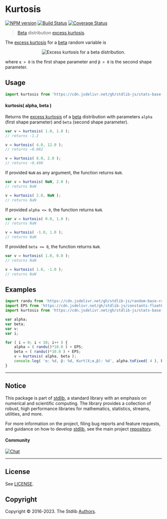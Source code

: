 <!--

@license Apache-2.0

Copyright (c) 2018 The Stdlib Authors.

Licensed under the Apache License, Version 2.0 (the "License");
you may not use this file except in compliance with the License.
You may obtain a copy of the License at

   http://www.apache.org/licenses/LICENSE-2.0

Unless required by applicable law or agreed to in writing, software
distributed under the License is distributed on an "AS IS" BASIS,
WITHOUT WARRANTIES OR CONDITIONS OF ANY KIND, either express or implied.
See the License for the specific language governing permissions and
limitations under the License.

-->

# Kurtosis

[![NPM version][npm-image]][npm-url] [![Build Status][test-image]][test-url] [![Coverage Status][coverage-image]][coverage-url] <!-- [![dependencies][dependencies-image]][dependencies-url] -->

> [Beta][beta-distribution] distribution [excess kurtosis][kurtosis].

<!-- Section to include introductory text. Make sure to keep an empty line after the intro `section` element and another before the `/section` close. -->

<section class="intro">

The [excess kurtosis][kurtosis] for a [beta][beta-distribution] random variable is

<!-- <equation class="equation" label="eq:beta_kurtosis" align="center" raw="\operatorname{Kurt}\left( X \right) = \frac{6[(\alpha - \beta)^2 (\alpha +\beta + 1) - \alpha \beta (\alpha + \beta + 2)]}{\alpha \beta (\alpha + \beta + 2) (\alpha + \beta + 3)}" alt="Excess kurtosis for a beta distribution."> -->

<div class="equation" align="center" data-raw-text="\operatorname{Kurt}\left( X \right) = \frac{6[(\alpha - \beta)^2 (\alpha +\beta + 1) - \alpha \beta (\alpha + \beta + 2)]}{\alpha \beta (\alpha + \beta + 2) (\alpha + \beta + 3)}" data-equation="eq:beta_kurtosis">
    <img src="https://cdn.jsdelivr.net/gh/stdlib-js/stdlib@51534079fef45e990850102147e8945fb023d1d0/lib/node_modules/@stdlib/stats/base/dists/beta/kurtosis/docs/img/equation_beta_kurtosis.svg" alt="Excess kurtosis for a beta distribution.">
    <br>
</div>

<!-- </equation> -->

where `α > 0` is the first shape parameter and `β > 0` is the second shape parameter.

</section>

<!-- /.intro -->

<!-- Package usage documentation. -->



<section class="usage">

## Usage

```javascript
import kurtosis from 'https://cdn.jsdelivr.net/gh/stdlib-js/stats-base-dists-beta-kurtosis@deno/mod.js';
```

#### kurtosis( alpha, beta )

Returns the [excess kurtosis][kurtosis] of a [beta][beta-distribution] distribution with parameters `alpha` (first shape parameter) and `beta` (second shape parameter).

```javascript
var v = kurtosis( 1.0, 1.0 );
// returns -1.2

v = kurtosis( 4.0, 12.0 );
// returns ~0.082

v = kurtosis( 8.0, 2.0 );
// returns ~0.490
```

If provided `NaN` as any argument, the function returns `NaN`.

```javascript
var v = kurtosis( NaN, 2.0 );
// returns NaN

v = kurtosis( 2.0, NaN );
// returns NaN
```

If provided `alpha <= 0`, the function returns `NaN`.

```javascript
var v = kurtosis( 0.0, 1.0 );
// returns NaN

v = kurtosis( -1.0, 1.0 );
// returns NaN
```

If provided `beta <= 0`, the function returns `NaN`.

```javascript
var v = kurtosis( 1.0, 0.0 );
// returns NaN

v = kurtosis( 1.0, -1.0 );
// returns NaN
```

</section>

<!-- /.usage -->

<!-- Package usage notes. Make sure to keep an empty line after the `section` element and another before the `/section` close. -->

<section class="notes">

</section>

<!-- /.notes -->

<!-- Package usage examples. -->

<section class="examples">

## Examples

<!-- eslint no-undef: "error" -->

```javascript
import randu from 'https://cdn.jsdelivr.net/gh/stdlib-js/random-base-randu@deno/mod.js';
import EPS from 'https://cdn.jsdelivr.net/gh/stdlib-js/constants-float64-eps@deno/mod.js';
import kurtosis from 'https://cdn.jsdelivr.net/gh/stdlib-js/stats-base-dists-beta-kurtosis@deno/mod.js';

var alpha;
var beta;
var v;
var i;

for ( i = 0; i < 10; i++ ) {
    alpha = ( randu()*10.0 ) + EPS;
    beta = ( randu()*10.0 ) + EPS;
    v = kurtosis( alpha, beta );
    console.log( 'α: %d, β: %d, Kurt(X;α,β): %d', alpha.toFixed( 4 ), beta.toFixed( 4 ), v.toFixed( 4 ) );
}
```

</section>

<!-- /.examples -->

<!-- Section to include cited references. If references are included, add a horizontal rule *before* the section. Make sure to keep an empty line after the `section` element and another before the `/section` close. -->

<section class="references">

</section>

<!-- /.references -->

<!-- Section for related `stdlib` packages. Do not manually edit this section, as it is automatically populated. -->

<section class="related">

</section>

<!-- /.related -->

<!-- Section for all links. Make sure to keep an empty line after the `section` element and another before the `/section` close. -->


<section class="main-repo" >

* * *

## Notice

This package is part of [stdlib][stdlib], a standard library with an emphasis on numerical and scientific computing. The library provides a collection of robust, high performance libraries for mathematics, statistics, streams, utilities, and more.

For more information on the project, filing bug reports and feature requests, and guidance on how to develop [stdlib][stdlib], see the main project [repository][stdlib].

#### Community

[![Chat][chat-image]][chat-url]

---

## License

See [LICENSE][stdlib-license].


## Copyright

Copyright &copy; 2016-2023. The Stdlib [Authors][stdlib-authors].

</section>

<!-- /.stdlib -->

<!-- Section for all links. Make sure to keep an empty line after the `section` element and another before the `/section` close. -->

<section class="links">

[npm-image]: http://img.shields.io/npm/v/@stdlib/stats-base-dists-beta-kurtosis.svg
[npm-url]: https://npmjs.org/package/@stdlib/stats-base-dists-beta-kurtosis

[test-image]: https://github.com/stdlib-js/stats-base-dists-beta-kurtosis/actions/workflows/test.yml/badge.svg?branch=main
[test-url]: https://github.com/stdlib-js/stats-base-dists-beta-kurtosis/actions/workflows/test.yml?query=branch:main

[coverage-image]: https://img.shields.io/codecov/c/github/stdlib-js/stats-base-dists-beta-kurtosis/main.svg
[coverage-url]: https://codecov.io/github/stdlib-js/stats-base-dists-beta-kurtosis?branch=main

<!--

[dependencies-image]: https://img.shields.io/david/stdlib-js/stats-base-dists-beta-kurtosis.svg
[dependencies-url]: https://david-dm.org/stdlib-js/stats-base-dists-beta-kurtosis/main

-->

[chat-image]: https://img.shields.io/gitter/room/stdlib-js/stdlib.svg
[chat-url]: https://gitter.im/stdlib-js/stdlib/

[stdlib]: https://github.com/stdlib-js/stdlib

[stdlib-authors]: https://github.com/stdlib-js/stdlib/graphs/contributors

[umd]: https://github.com/umdjs/umd
[es-module]: https://developer.mozilla.org/en-US/docs/Web/JavaScript/Guide/Modules

[deno-url]: https://github.com/stdlib-js/stats-base-dists-beta-kurtosis/tree/deno
[umd-url]: https://github.com/stdlib-js/stats-base-dists-beta-kurtosis/tree/umd
[esm-url]: https://github.com/stdlib-js/stats-base-dists-beta-kurtosis/tree/esm
[branches-url]: https://github.com/stdlib-js/stats-base-dists-beta-kurtosis/blob/main/branches.md

[stdlib-license]: https://raw.githubusercontent.com/stdlib-js/stats-base-dists-beta-kurtosis/main/LICENSE

[beta-distribution]: https://en.wikipedia.org/wiki/Beta_distribution

[kurtosis]: https://en.wikipedia.org/wiki/Kurtosis

</section>

<!-- /.links -->
